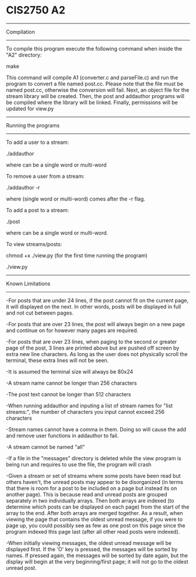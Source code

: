# CIS2750 A2

************
Compilation
************

To compile this program execute the following command when inside the "A2" directory:

make

This command will compile A1 (converter.c and parseFile.c) and run the program to convert a file named post.cc. Please note that the file must be named post.cc, otherwise the conversion will fail. Next, an object file for the stream library will be created. Then, the post and addauthor programs will be compiled where the library will be linked. Finally, permissions will be updated for view.py

********************
Running the programs
********************

To add a user to a stream:

./addauthor <username>

where <username> can be a single word or multi-word

To remove a user from a stream:

./addauthor -r <username>

where <username> (single word or multi-word) comes after the -r flag.

To add a post to a stream:

./post <username>

where <username> can be a single word or multi-word.

To view streams/posts:

chmod +x ./view.py (for the first time running the program)

./view.py

*****************
Known Limitations
*****************
-For posts that are under 24 lines, if the post cannot fit on the current page, it will displayed on the next. In other words, posts will be displayed in full and not cut between pages.

-For posts that are over 23 lines, the post will always begin on a new page and continue on for however many pages are required.

-For posts that are over 23 lines, when paging to the second or greater page of the post, 3 lines are printed above but are pushed off screen by extra new line characters. As long as the user does not physically scroll the terminal, these extra lines will not be seen.

-It is assumed the terminal size will always be 80x24

-A stream name cannot be longer than 256 characters

-The post text cannot be longer than 512 characters

-When running addauthor and inputing a list of stream names for "list streams:", the number of characters you input cannot exceed 256 characters

-Stream names cannot have a comma in them. Doing so will cause the add and remove user functions in addauthor to fail.

-A stream cannot be named "all"

-If a file in the "messages" directory is deleted while the view program is being run and requires to use the file, the program will crash

-Given a stream or set of streams where some posts have been read but others haven't, the unread posts may appear to be disorganized (in terms that there is room for a post to be included on a page but instead its on another page). This is because read and unread posts are grouped separately in two individually arrays. Then both arrays are indexed (to determine which posts can be displayed on each page) from the start of the array to the end. After both arrays are merged together. As a result, when viewing the page that contains the oldest unread message, if you were to page up, you could possibly see as few as one post on this page since the program indexed this page last (after all other read posts were indexed).

-When initially viewing messages, the oldest unread message will be displayed first. If the 'O' key is pressed, the messages will be sorted by names. If pressed again, the messages will be sorted by date again, but the display will begin at the very beginning/first page; it will not go to the oldest unread post.
